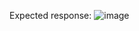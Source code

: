 Expected response:
![image](https://github.com/c4ng4c3ir0/xss-hawkeye/assets/54048948/7fd0229f-73b9-4550-8979-dc7190d508b5)
